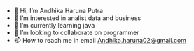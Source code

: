 - 👋 Hi, I’m Andhika Haruna Putra
- 👀 I’m interested in analist data and business
- 🌱 I’m currently learning java
- 💞️ I’m looking to collaborate on programmer
- 📫 How to reach me in email Andhika.haruna02@gmail.com

<!---
AndhikaHP/AndhikaHP is a ✨ special ✨ repository because its `README.md` (this file) appears on your GitHub profile.
You can click the Preview link to take a look at your changes.
--->
